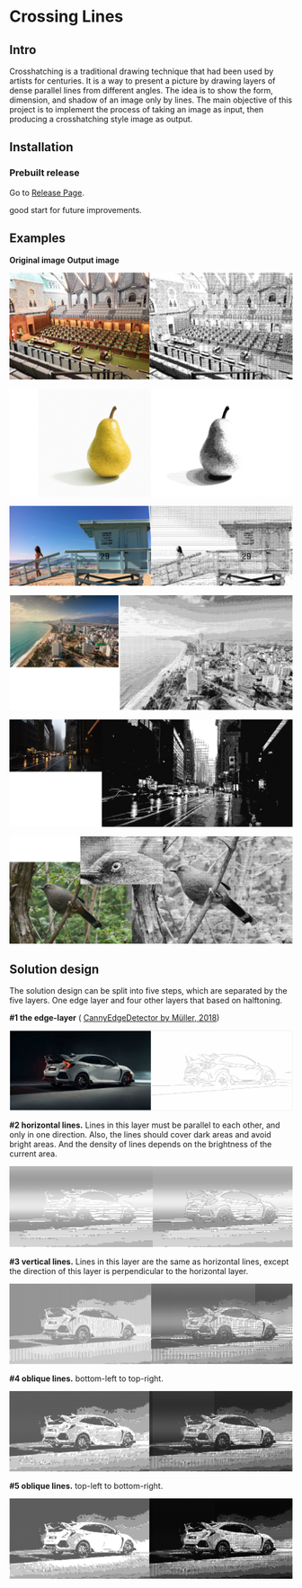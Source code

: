 # Crossing Lines


## Intro

Crosshatching is a traditional drawing technique that had been used by artists for centuries. It is a way to present a picture by drawing layers of dense parallel lines from different angles. The idea is to show the form, dimension, and shadow of an image only by lines. The main objective of this project is to implement the process of taking an image as input, then producing a crosshatching style image as output. 

## Installation  
### Prebuilt release  
Go to [Release Page](https://github.com/nakson/Crossing-Lines/releases).  

good start for future improvements.



## Examples

**Original image**                                                                 **Output image**

![co](.\pic\co.png)

![peach](.\pic\peach.png)

![beach](\pic\beach.png)

![citybeach](\pic\citybeach.png)

![city](\pic\city.png)

![bird](\pic\bird.png)



## Solution design

The solution design can be split into five steps, which are separated by the five layers. One edge layer and four other layers that based on halftoning.

**#1 the edge-layer** ( [CannyEdgeDetector by Müller, 2018](https://github.com/Milchreis/processing-imageprocessing))

![layer01](\pic\layer01.jpg)

**#2 horizontal lines.** Lines in this layer must be parallel to each other, and only in one direction. Also, the lines should cover dark areas and avoid bright areas. And the density of lines depends on the brightness of the current area. 

![layer02](\pic\layer02.png)

**#3 vertical lines.** Lines in this layer are the same as horizontal lines, except the direction of this layer is perpendicular to the horizontal layer. 

![layer03](\pic\layer03.png)

**#4 oblique lines.** bottom-left to top-right.

![layer04](\pic\layer04.png)

**#5 oblique lines.** top-left to bottom-right.

![layer05](\pic\layer05.png)

